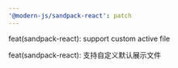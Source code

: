 ```yaml
---
'@modern-js/sandpack-react': patch
---
```


feat(sandpack-react): support custom active file

feat(sandpack-react): 支持自定义默认展示文件
